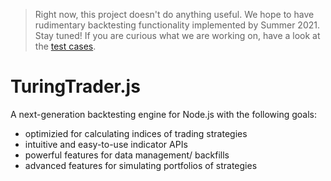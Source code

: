 > Right now, this project doesn't do anything useful. We hope to have rudimentary backtesting functionality implemented by Summer 2021. Stay tuned!
> If you are curious what we are working on, have a look at the [test cases](https://github.com/fbertram/TuringTrader.js/tree/main/src/tests).

# TuringTrader.js

A next-generation backtesting engine for Node.js with the following goals:

-   optimizied for calculating indices of trading strategies
-   intuitive and easy-to-use indicator APIs
-   powerful features for data management/ backfills
-   advanced features for simulating portfolios of strategies
